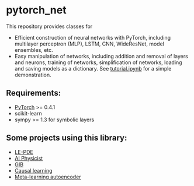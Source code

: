 # pytorch_net

This repository provides classes for 
- Efficient construction of neural networks with PyTorch, including multilayer perceptron (MLP), LSTM, CNN, WideResNet, model ensembles, etc.
- Easy manipulation of networks, including addition and removal of layers and neurons, training of networks, simplification of networks, loading and saving models as a dictionary. 
See [tutorial.ipynb](https://github.com/useruser/pytorch_net/blob/master/Tutorial.ipynb) for a simple demonstration.


## Requirements:
- [PyTorch](https://pytorch.org/) >= 0.4.1
- scikit-learn
- sympy >= 1.3 for symbolic layers


## Some projects using this library:
- [LE-PDE](https://github.com/snap-stanford/le_pde)
- [AI Physicist](https://github.com/useruser/AI_physicist)
- [GIB](https://github.com/snap-stanford/GIB)
- [Causal learning](https://github.com/useruser/causal)
- [Meta-learning autoencoder](https://github.com/useruser/mela)
